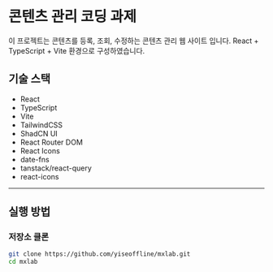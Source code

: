 # 콘텐츠 관리 코딩 과제

이 프로젝트는 콘텐츠를 등록, 조회, 수정하는 콘텐츠 관리 웹 사이트 입니다. React + TypeScript + Vite 환경으로 구성하였습니다.

## 기술 스택

- React
- TypeScript
- Vite
- TailwindCSS
- ShadCN UI
- React Router DOM
- React Icons
- date-fns
- tanstack/react-query
- react-icons
  
---

## 실행 방법

### 저장소 클론

```bash
git clone https://github.com/yiseoffline/mxlab.git
cd mxlab
